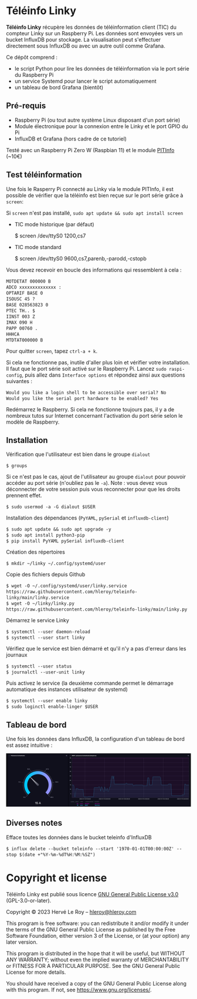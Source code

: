Téléinfo Linky
==============

__Téléinfo Linky__ récupère les données de téléinformation client (TIC) du compteur Linky sur un Raspberry Pi. Les données sont envoyées vers un bucket InfluxDB pour stockage. La visualisation peut s'effectuer directement sous InfluxDB ou avec un autre outil comme Grafana.

Ce dépôt comprend :
* le script Python pour lire les données de téléinformation via le port série du Raspberry Pi
* un service Systemd pour lancer le script automatiquement
* un tableau de bord Grafana (bientôt)


Pré-requis
----------

* Raspberry Pi (ou tout autre système Linux disposant d'un port série)
* Module électronique pour la connexion entre le Linky et le port GPIO du Pi
* InfluxDB et Grafana (hors cadre de ce tutoriel)

Testé avec un Raspberry Pi Zero W (Raspbian 11) et le module [PITInfo](https://www.tindie.com/products/Hallard/pitinfo/) (~10€)


Test téléinformation
--------------------

Une fois le Rasperry Pi connecté au Linky via le module PITInfo, il est possible de vérifier que la téléinfo est bien reçue sur le port série grâce à `screen`:

Si `screen` n'est pas installé, `sudo apt update && sudo apt install screen`

* TIC mode historique (par défaut)

    $ screen /dev/ttyS0 1200,cs7

* TIC mode standard

    $ screen /dev/ttyS0 9600,cs7,parenb,-parodd,-cstopb


Vous devez recevoir en boucle des informations qui ressemblent à cela :

```
MOTDETAT 000000 B
ADCO xxxxxxxxxxxxxx :
OPTARIF BASE 0
ISOUSC 45 ?
BASE 028563823 0
PTEC TH.. $
IINST 003 Z
IMAX 090 H
PAPP 00760 .
HHHCA 
MTDTAT000000 B
```

Pour quitter `screen`, tapez `ctrl-a + k`.

Si cela ne fonctionne pas, inutile d'aller plus loin et vérifier votre installation. Il faut que le port série soit activé sur le Raspberry Pi. Lancez `sudo raspi-config`, puis allez dans `Interface options` et répondez ainsi aux questions suivantes :

    Would you like a login shell to be accessible over serial? No
    Would you like the serial port hardware to be enabled? Yes

Redémarrez le Raspberry. Si cela ne fonctionne toujours pas, il y a de nombreux tutos sur Internet concernant l'activation du port série selon le modèle de Raspberry.


Installation
------------

Vérification que l'utilisateur est bien dans le groupe `dialout`

    $ groups

Si ce n'est pas le cas, ajout de l'utilisateur au groupe `dialout` pour pouvoir accéder au port série (n'oubliez pas le `-a`). Note : vous devez vous déconnecter de votre session puis vous reconnecter pour que les droits prennent effet.

    $ sudo usermod -a -G dialout $USER

Installation des dépendances (`PyYAML`, `pySerial` et `influxdb-client`)

    $ sudo apt update && sudo apt upgrade -y
    $ sudo apt install python3-pip
    $ pip install PyYAML pySerial influxdb-client

Création des répertoires

    $ mkdir ~/linky ~/.config/systemd/user

Copie des fichiers depuis Github

    $ wget -O ~/.config/systemd/user/linky.service https://raw.githubusercontent.com/hleroy/teleinfo-linky/main/linky.service
    $ wget -O ~/linky/linky.py https://raw.githubusercontent.com/hleroy/teleinfo-linky/main/linky.py

Démarrez le service Linky

    $ systemctl --user daemon-reload
    $ systemctl --user start linky

Vérifiez que le service est bien démarré et qu'il n'y a pas d'erreur dans les journaux

    $ systemctl --user status
    $ journalctl --user-unit linky

Puis activez le service (la deuxième commande permet le démarrage automatique des instances utilisateur de systemd)

    $ systemctl --user enable linky
    $ sudo loginctl enable-linger $USER


Tableau de bord
---------------

Une fois les données dans InfluxDB, la configuration d'un tableau de bord est assez intuitive :

![screenshot.png](screenshot.png)


Diverses notes
--------------

Efface toutes les données dans le bucket teleinfo d'InfluxDB

    $ influx delete --bucket teleinfo --start '1970-01-01T00:00:00Z' --stop $(date +"%Y-%m-%dT%H:%M:%SZ")


Copyright et license
====================

Téléinfo Linky est publié sous licence [GNU General Public License v3.0](COPYING) (GPL-3.0-or-later).

Copyright © 2023 Hervé Le Roy – hleroy@hleroy.com

This program is free software: you can redistribute it and/or modify
it under the terms of the GNU General Public License as published by
the Free Software Foundation, either version 3 of the License, or
(at your option) any later version.

This program is distributed in the hope that it will be useful,
but WITHOUT ANY WARRANTY; without even the implied warranty of
MERCHANTABILITY or FITNESS FOR A PARTICULAR PURPOSE.  See the
GNU General Public License for more details.

You should have received a copy of the GNU General Public License
along with this program.  If not, see <https://www.gnu.org/licenses/>.
